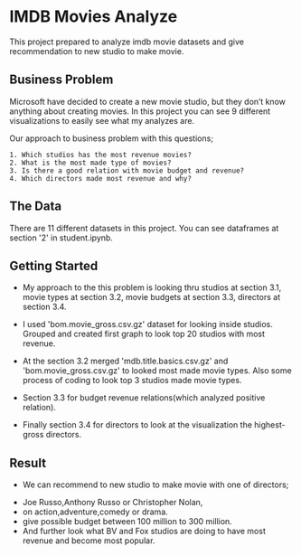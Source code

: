 # IMDB Movies Analyze

   This project prepared to analyze imdb movie datasets and give recommendation to new studio to make movie.


## Business Problem

   Microsoft have decided to create a new movie studio, but they don’t know anything about creating movies. In this project you can see 9 different visualizations to easily see what my analyzes are.
   
   Our approach to business problem with this questions;
    
    1. Which studios has the most revenue movies? 
    2. What is the most made type of movies?
    3. Is there a good relation with movie budget and revenue?
    4. Which directors made most revenue and why?

## The Data

   There are 11 different datasets in this project. You can see dataframes at section '2' in student.ipynb.


## Getting Started

* My approach to the this problem is looking thru studios at section 3.1, movie types at section 3.2, movie budgets at section 3.3, directors at section 3.4.

* I used 'bom.movie_gross.csv.gz' dataset for looking inside studios. Grouped and created first graph to look top 20 studios with most revenue.

* At the section 3.2 merged 'mdb.title.basics.csv.gz' and 'bom.movie_gross.csv.gz' to looked most made movie types. Also some process of coding to look top 3 studios made movie types.

* Section 3.3 for budget revenue relations(which analyzed positive relation).

* Finally section 3.4 for directors to look at the visualization the highest-gross directors.

## Result

 * We can recommend to new studio to make movie with one of directors;
 - Joe Russo,Anthony Russo or Christopher Nolan,
 - on action,adventure,comedy or drama.
 - give possible budget between 100 million to 300 million. 
 - And further look what BV and Fox studios are doing to have most revenue and become most popular.

